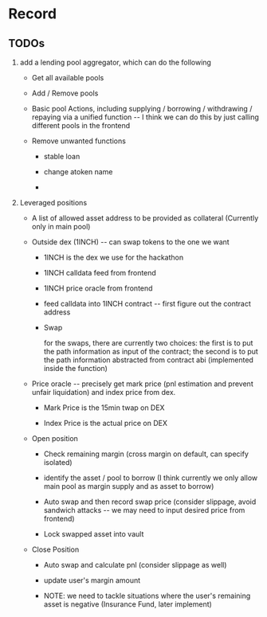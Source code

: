 # Record

## TODOs

1. add a lending pool aggregator, which can do the following

    - Get all available pools

    - Add / Remove pools

    - Basic pool Actions, including supplying / borrowing / withdrawing / repaying via a unified function -- I think we can do this by just calling different pools in the frontend

    - Remove unwanted functions

        - stable loan

        - change atoken name

        - 

2. Leveraged positions

    - A list of allowed asset address to be provided as collateral (Currently only in main pool)

    - Outside dex (1INCH) -- can swap tokens to the one we want
    
        - 1INCH is the dex we use for the hackathon

        - 1INCH calldata feed from frontend

        - 1INCH price oracle from frontend

        - feed calldata into 1INCH contract -- first figure out the contract address

        - Swap

            for the swaps, there are currently two choices: the first is to put the path information as input of the contract; the second is to put the path information abstracted from contract abi (implemented inside the function)

    - Price oracle -- precisely get mark price (pnl estimation and prevent unfair liquidation) and index price from dex.
        
        - Mark Price is the 15min twap on DEX

        - Index Price is the actual price on DEX
    
    - Open position

        - Check remaining margin (cross margin on default, can specify isolated)

        - identify the asset / pool to borrow (I think currently we only allow main pool as margin supply and as asset to borrow)

        - Auto swap and then record swap price (consider slippage, avoid sandwich attacks -- we may need to input desired price from frontend)

        - Lock swapped asset into vault
    
    - Close Position

        - Auto swap and calculate pnl (consider slippage as well)

        - update user's margin amount

        - NOTE: we need to tackle situations where the user's remaining asset is negative (Insurance Fund, later implement)
    
